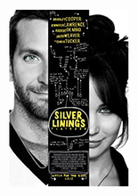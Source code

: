  [![Silver Linings Playbook](../images/Silver_Linings_Playbook_2012.jpg)](http://www.imdb.com/title/tt1045658)